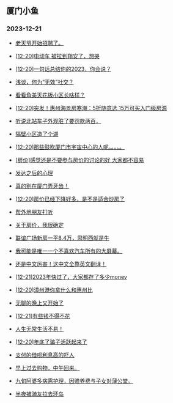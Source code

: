 ## 厦门小鱼 
### 2023-12-21

+ [老天爷开始招聘了。](http://bbs.xmfish.com/read-htm-tid-18123525.html)

+ [[12-20]电动车 被拉到翔安了，想哭](http://bbs.xmfish.com/read-htm-tid-18123524.html)

+ [[12-20]一句话总结你的2023，你会说？](http://bbs.xmfish.com/read-htm-tid-18123471.html)

+ [浅谈，何为“无效”社交？](http://bbs.xmfish.com/read-htm-tid-18123484.html)

+ [看看角美天花板小区长啥样？](http://bbs.xmfish.com/read-htm-tid-18123553.html)

+ [[12-20]突发！惠州海景房寒潮：5折随意选 15万可买入门级房源](http://bbs.xmfish.com/read-htm-tid-18123563.html)

+ [听说北站车子外观脏了要罚款两百，](http://bbs.xmfish.com/read-htm-tid-18123679.html)

+ [隔壁小区造了个湖](http://bbs.xmfish.com/read-htm-tid-18123653.html)

+ [[12-20]那些鼓吹厦门市宇宙中心的人呢。。。。。](http://bbs.xmfish.com/read-htm-tid-18123611.html)

+ [[房价]感觉还是不要参与房价的讨论的好 大家都不容易](http://bbs.xmfish.com/read-htm-tid-18123591.html)

+ [发达之后的心理](http://bbs.xmfish.com/read-htm-tid-18123400.html)

+ [真的别在厦门弄牙齿！](http://bbs.xmfish.com/read-htm-tid-18123680.html)

+ [[12-20]房价已经下降好多，是不是适合炒房了](http://bbs.xmfish.com/read-htm-tid-18123620.html)

+ [帮外地朋友打听](http://bbs.xmfish.com/read-htm-tid-18123554.html)

+ [关于房价，我很确定](http://bbs.xmfish.com/read-htm-tid-18123651.html)

+ [联谊广场新房一平8.4万，思明西就是牛](http://bbs.xmfish.com/read-htm-tid-18123805.html)

+ [我可能是唯一一个不喜欢汽车所有的大屏幕。](http://bbs.xmfish.com/read-htm-tid-18123756.html)

+ [还是中文厉害！这中文全靠英文翻译！](http://bbs.xmfish.com/read-htm-tid-18123721.html)

+ [[12-21]2023年快过了，大家都存了多少money](http://bbs.xmfish.com/read-htm-tid-18124021.html)

+ [[12-20]漳州港你拿什么和惠州比](http://bbs.xmfish.com/read-htm-tid-18123708.html)

+ [无聊的晚上又开始了](http://bbs.xmfish.com/read-htm-tid-18123810.html)

+ [[12-21]有些钱不得不花](http://bbs.xmfish.com/read-htm-tid-18123955.html)

+ [人生无常生活不易！](http://bbs.xmfish.com/read-htm-tid-18123989.html)

+ [[12-20]年底了骗子活跃起来了](http://bbs.xmfish.com/read-htm-tid-18123696.html)

+ [支付的借呗利息高的吓人](http://bbs.xmfish.com/read-htm-tid-18123876.html)

+ [早上过去购物，中午回来。](http://bbs.xmfish.com/read-htm-tid-18123859.html)

+ [九旬阿婆多病需护理，因赡养费与子女对薄公堂。](http://bbs.xmfish.com/read-htm-tid-18123894.html)

+ [半夜被骑友拉去环岛](http://bbs.xmfish.com/read-htm-tid-18123772.html)

